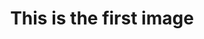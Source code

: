 ---
title: "This is the first image"
description: "This is the description of the image"
imageUrl: "/assets/galleryThumbs/01.jpg"
---